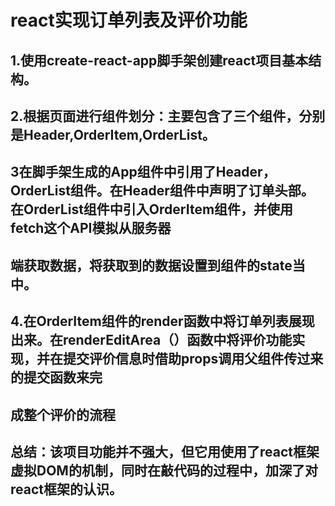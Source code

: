 react实现订单列表及评价功能
==========================
1.使用create-react-app脚手架创建react项目基本结构。
-----------------------------------------------

2.根据页面进行组件划分：主要包含了三个组件，分别是Header,OrderItem,OrderList。
--------------------------------------------------------------------------

3在脚手架生成的App组件中引用了Header，OrderList组件。在Header组件中声明了订单头部。在OrderList组件中引入OrderItem组件，并使用fetch这个API模拟从服务器
-----------------------------------------------------------------------------------------------------------------------------------------------
端获取数据，将获取到的数据设置到组件的state当中。
--------------------------------------------

4.在OrderItem组件的render函数中将订单列表展现出来。在renderEditArea（）函数中将评价功能实现，并在提交评价信息时借助props调用父组件传过来的提交函数来完
-----------------------------------------------------------------------------------------------------------------------------------------------
成整个评价的流程
--------------
总结：该项目功能并不强大，但它用使用了react框架虚拟DOM的机制，同时在敲代码的过程中，加深了对react框架的认识。
-----------------------------------------------------------------------------------------------------
